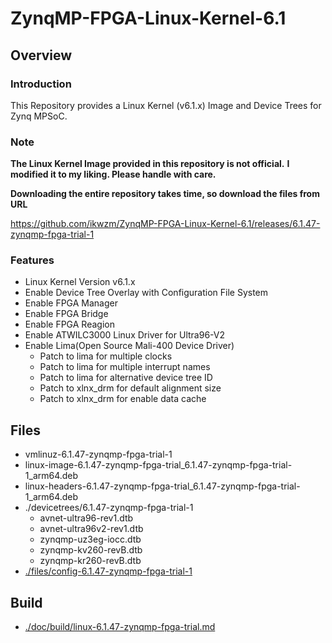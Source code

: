 ZynqMP-FPGA-Linux-Kernel-6.1
====================================================================================

Overview
------------------------------------------------------------------------------------

### Introduction

This Repository provides a Linux Kernel (v6.1.x) Image and Device Trees for Zynq MPSoC.

### Note

**The Linux Kernel Image provided in this repository is not official.**
**I modified it to my liking. Please handle with care.**

**Downloading the entire repository takes time, so download the files from URL**   

https://github.com/ikwzm/ZynqMP-FPGA-Linux-Kernel-6.1/releases/6.1.47-zynqmp-fpga-trial-1

### Features

  * Linux Kernel Version v6.1.x
  * Enable Device Tree Overlay with Configuration File System
  * Enable FPGA Manager
  * Enable FPGA Bridge
  * Enable FPGA Reagion
  * Enable ATWILC3000 Linux Driver for Ultra96-V2
  * Enable Lima(Open Source Mali-400 Device Driver)
    - Patch to lima for multiple clocks
    - Patch to lima for multiple interrupt names
    - Patch to lima for alternative device tree ID
    - Patch to xlnx_drm for default alignment size
    - Patch to xlnx_drm for enable data cache

Files
------------------------------------------------------------------------------------

* vmlinuz-6.1.47-zynqmp-fpga-trial-1
* linux-image-6.1.47-zynqmp-fpga-trial_6.1.47-zynqmp-fpga-trial-1_arm64.deb
* linux-headers-6.1.47-zynqmp-fpga-trial_6.1.47-zynqmp-fpga-trial-1_arm64.deb
* ./devicetrees/6.1.47-zynqmp-fpga-trial-1
  + avnet-ultra96-rev1.dtb
  + avnet-ultra96v2-rev1.dtb
  + zynqmp-uz3eg-iocc.dtb
  + zynqmp-kv260-revB.dtb
  + zynqmp-kr260-revB.dtb
* [./files/config-6.1.47-zynqmp-fpga-trial-1](./files/config-6.1.47-zynqmp-fpga-trial-1)

Build
------------------------------------------------------------------------------------

* [./doc/build/linux-6.1.47-zynqmp-fpga-trial.md](./doc/build/linux-6.1.47-zynqmp-fpga-trial.md)
